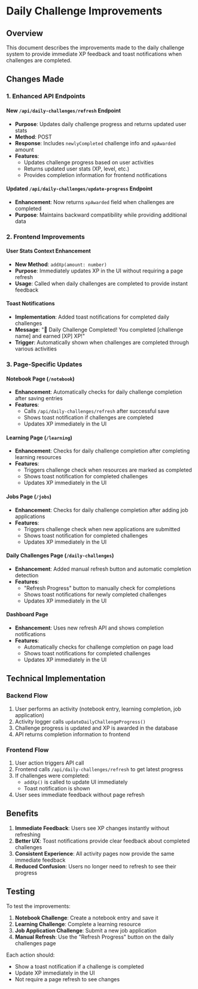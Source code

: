 # Daily Challenge Improvements

## Overview
This document describes the improvements made to the daily challenge system to provide immediate XP feedback and toast notifications when challenges are completed.

## Changes Made

### 1. Enhanced API Endpoints

#### New `/api/daily-challenges/refresh` Endpoint
- **Purpose**: Updates daily challenge progress and returns updated user stats
- **Method**: POST
- **Response**: Includes `newlyCompleted` challenge info and `xpAwarded` amount
- **Features**:
  - Updates challenge progress based on user activities
  - Returns updated user stats (XP, level, etc.)
  - Provides completion information for frontend notifications

#### Updated `/api/daily-challenges/update-progress` Endpoint
- **Enhancement**: Now returns `xpAwarded` field when challenges are completed
- **Purpose**: Maintains backward compatibility while providing additional data

### 2. Frontend Improvements

#### User Stats Context Enhancement
- **New Method**: `addXp(amount: number)`
- **Purpose**: Immediately updates XP in the UI without requiring a page refresh
- **Usage**: Called when daily challenges are completed to provide instant feedback

#### Toast Notifications
- **Implementation**: Added toast notifications for completed daily challenges
- **Message**: "🎉 Daily Challenge Completed! You completed [challenge name] and earned [XP] XP!"
- **Trigger**: Automatically shown when challenges are completed through various activities

### 3. Page-Specific Updates

#### Notebook Page (`/notebook`)
- **Enhancement**: Automatically checks for daily challenge completion after saving entries
- **Features**:
  - Calls `/api/daily-challenges/refresh` after successful save
  - Shows toast notification if challenges are completed
  - Updates XP immediately in the UI

#### Learning Page (`/learning`)
- **Enhancement**: Checks for daily challenge completion after completing learning resources
- **Features**:
  - Triggers challenge check when resources are marked as completed
  - Shows toast notification for completed challenges
  - Updates XP immediately in the UI

#### Jobs Page (`/jobs`)
- **Enhancement**: Checks for daily challenge completion after adding job applications
- **Features**:
  - Triggers challenge check when new applications are submitted
  - Shows toast notification for completed challenges
  - Updates XP immediately in the UI

#### Daily Challenges Page (`/daily-challenges`)
- **Enhancement**: Added manual refresh button and automatic completion detection
- **Features**:
  - "Refresh Progress" button to manually check for completions
  - Shows toast notifications for newly completed challenges
  - Updates XP immediately in the UI

#### Dashboard Page
- **Enhancement**: Uses new refresh API and shows completion notifications
- **Features**:
  - Automatically checks for challenge completion on page load
  - Shows toast notifications for completed challenges
  - Updates XP immediately in the UI

## Technical Implementation

### Backend Flow
1. User performs an activity (notebook entry, learning completion, job application)
2. Activity logger calls `updateDailyChallengeProgress()`
3. Challenge progress is updated and XP is awarded in the database
4. API returns completion information to frontend

### Frontend Flow
1. User action triggers API call
2. Frontend calls `/api/daily-challenges/refresh` to get latest progress
3. If challenges were completed:
   - `addXp()` is called to update UI immediately
   - Toast notification is shown
4. User sees immediate feedback without page refresh

## Benefits

1. **Immediate Feedback**: Users see XP changes instantly without refreshing
2. **Better UX**: Toast notifications provide clear feedback about completed challenges
3. **Consistent Experience**: All activity pages now provide the same immediate feedback
4. **Reduced Confusion**: Users no longer need to refresh to see their progress

## Testing

To test the improvements:

1. **Notebook Challenge**: Create a notebook entry and save it
2. **Learning Challenge**: Complete a learning resource
3. **Job Application Challenge**: Submit a new job application
4. **Manual Refresh**: Use the "Refresh Progress" button on the daily challenges page

Each action should:
- Show a toast notification if a challenge is completed
- Update XP immediately in the UI
- Not require a page refresh to see changes

